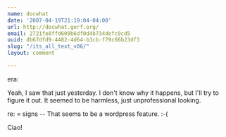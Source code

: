 ```yaml
---
name: docwhat
date: '2007-04-19T21:19:04-04:00'
url: http://docwhat.gerf.org/
email: 2721fe8ffd609b6df0d4b734defc9cd5
uuid: db67dfd9-4482-4d64-b3cb-f79c66b23df3
slug: "/its_all_text_v06/"
layout: comment

---
```


era:

Yeah, I saw that just yesterday.  I don't know why it happens, but I'll try to figure it out.  It seemed to be harmless, just unprofessional looking.

re: = signs -- That seems to be a wordpress feature. :-(

Ciao!

